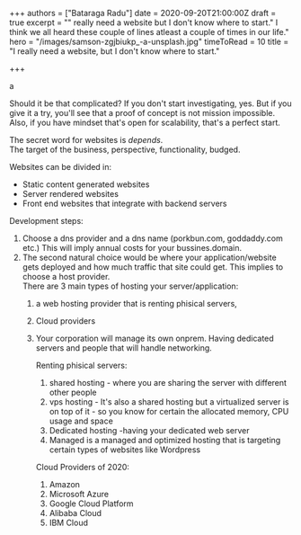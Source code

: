 +++
authors = ["Bataraga Radu"]
date = 2020-09-20T21:00:00Z
draft = true
excerpt = "\" really need a website but I don't know where to start.\" I think we all heard these couple of lines atleast a couple of times in our life."
hero = "/images/samson-zgjbiukp_-a-unsplash.jpg"
timeToRead = 10
title = "I really need a website, but I don't know where to start."

+++

a

Should it be that complicated? If you don't start investigating, yes. But if you give it a try, you'll see that a proof of concept is not mission impossible. Also, if you have mindset that's open for scalability, that's a perfect start.

The secret word for websites is _depends_.  
The target of the business, perspective, functionality, budged.

Websites can be divided in:

* Static content generated websites
* Server rendered websites
* Front end websites that integrate with backend servers

Development steps:

1. Choose a dns provider and a dns name (porkbun.com, goddaddy.com etc.) This will imply annual costs for your bussines.domain.
2. The second natural choice would be where your application/website gets deployed and how much traffic that site could get. This implies to choose a host provider.  
   There are 3 main types of hosting your server/application:
   1. a web hosting provider that is renting phisical servers,
   2. Cloud providers
   3. Your corporation will manage its own onprem. Having dedicated servers and people that will handle networking.

      Renting phisical servers:
      1. shared hosting - where you are sharing the server with different other people
      2. vps hosting - It's also a shared hosting but a virtualized server is on top of it - so you know for certain the allocated memory, CPU usage and space
      3. Dedicated hosting -having your dedicated web server
      4. Managed is a managed and optimized hosting that is targeting certain types of websites like Wordpress

      Cloud Providers of 2020:
      1. Amazon
      2. Microsoft Azure
      3. Google Cloud Platform
      4. Alibaba Cloud
      5. IBM Cloud